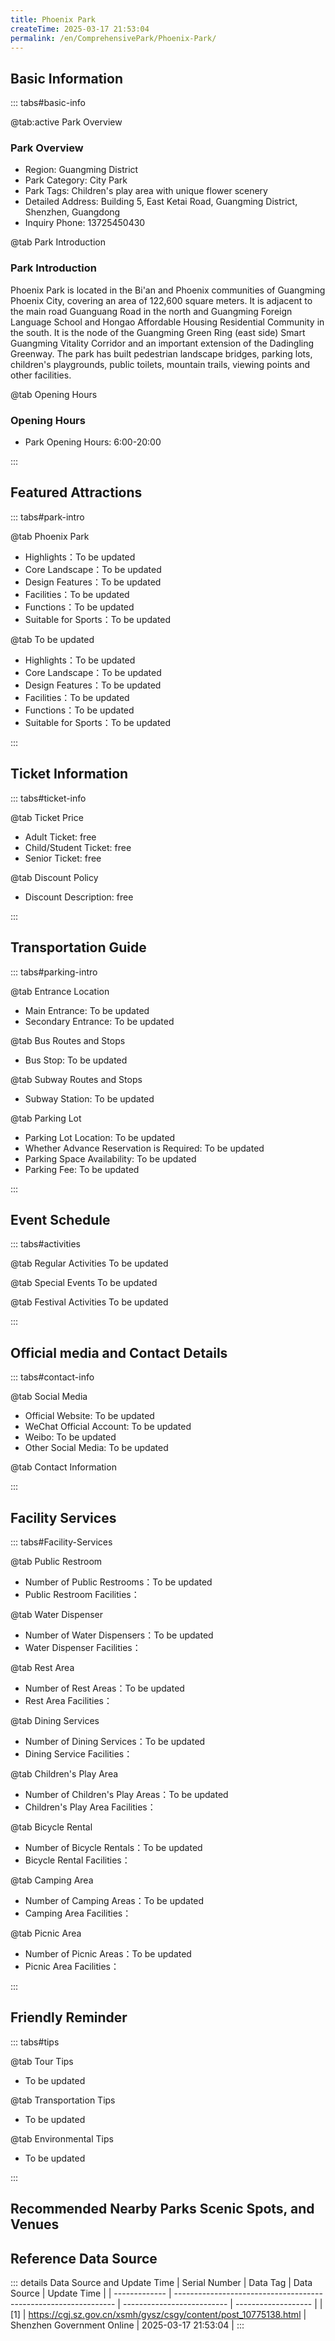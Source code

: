 ```yaml
---
title: Phoenix Park
createTime: 2025-03-17 21:53:04
permalink: /en/ComprehensivePark/Phoenix-Park/
---
```



<script setup>
import ImageSwiper from '/.vuepress/theme/components/ImageSwiper.vue'
// 轮播图数据
const swiperItems = [
    {
                link: 'https://cgj.sz.gov.cn/img/4/4005/4005914/10775138.jpg',
                title: 'Phoenix Park',
                description: '',
                author: 'Shenzhen Government Online',
                date: '2025/03/17'
                },
  {
                link: 'https://cgj.sz.gov.cn/img/4/4005/4005914/10775138.jpg',
                title: 'Phoenix Park',
                description: '',
                author: 'Shenzhen Government Online',
                date: '2025/03/17'
                }
]
// 配置项
const swiperConfig = {
  height: 500,
  showInfo: true
}
</script>
<!-- 轮播图组件 -->
<ImageSwiper :items="swiperItems" :config="swiperConfig" />



## Basic Information

::: tabs#basic-info

@tab:active Park Overview
### Park Overview
- Region: Guangming District
- Park Category: City Park
- Park Tags: Children's play area with unique flower scenery
- Detailed Address: Building 5, East Ketai Road, Guangming District, Shenzhen, Guangdong
- Inquiry Phone: 13725450430

@tab Park Introduction
### Park Introduction
 Phoenix Park is located in the Bi'an and Phoenix communities of Guangming Phoenix City, covering an area of 122,600 square meters. It is adjacent to the main road Guanguang Road in the north and Guangming Foreign Language School and Hongao Affordable Housing Residential Community in the south. It is the node of the Guangming Green Ring (east side) Smart Guangming Vitality Corridor and an important extension of the Dadingling Greenway. The park has built pedestrian landscape bridges, parking lots, children's playgrounds, public toilets, mountain trails, viewing points and other facilities.

@tab Opening Hours
### Opening Hours
- Park Opening Hours: 6:00-20:00

:::

## Featured Attractions

::: tabs#park-intro

@tab Phoenix Park
<ImageCard
image="https://cgj.sz.gov.cn/images/index20230710_1.png"
    title="Phoenix Park"
    description="(1) Pedestrian Landscape Overpass: Connecting Dadingling Greenway and Phoenix Park, the total span of the bridge is 184 meters, of which the largest single span is 48 meters, and one span crosses the sightseeing road, creating a good visual effect. The completion of the overpass has achieved a seamless connection between Xincheng Park, Greenway, and Phoenix Park. The overpass adopts a steel box girder structure, with smooth, simple, light lines, and beautiful and comfortable shape. The ceiling is a'human' shaped variable cross-section, made of polycarbonate sunlight board material, which has great modeling tension. The ceiling material is translucent, which can ensure that the sunlight is softly sprinkled on the bridge surface and has a good sunshade effect. The lighting adopts environmentally friendly and energy-saving LED lamps, with the outer side of the lower bridge bottom as a line and the internal ceiling of the overpass as a surface, forming a three-dimensional night lighting environment, highlighting the characteristics of the overpass. When the bridge handles a large height difference, a circular ramp is used to avoid setting steps, providing convenience for cycling. (2) Children's Playground: Covering an area of more than 1,200 square meters, the site uses cast-in-place colored non-slip and wear-resistant EPDM rubber with vivid and interesting rubber patterns. There are many sets of high-quality children's play facilities in the site, mainly including climbing nets, climbing walls, slides, swings and other new non-powered play facilities. (3) Phoenix Flower Sea: Planting more than 20 varieties of flowers and landscape plants, it is a four-season theme flower display landscape garden mainly for ornamental grass flowers, woody flowers, landscape plants and popular science promotion. (4) Mountaintop Observation Deck: On the basis of not destroying the original litchi forest, the site height difference is used to set up a mountain forest stone path hiking trail for people to exercise. A mountain rest platform is set up at the relatively flat part of the mountain to provide visitors with a quiet place for communication. Even in midsummer, visitors can feel the natural artistic conception of wildness in the mountains and forests under the dense forest."
    date=""
    author="Shenzhen Government Online"
/>


- Highlights：To be updated
- Core Landscape：To be updated
- Design Features：To be updated
- Facilities：To be updated
- Functions：To be updated
- Suitable for Sports：To be updated

@tab To be updated
<ImageCard
image="https://cgj.sz.gov.cn/images/index20230710_1.png"
    title="Phoenix Park"
    description="(1) Pedestrian Landscape Overpass: Connecting Dadingling Greenway and Phoenix Park, the total span of the bridge is 184 meters, of which the largest single span is 48 meters, and one span crosses the sightseeing road, creating a good visual effect. The completion of the overpass has achieved a seamless connection between Xincheng Park, Greenway, and Phoenix Park. The overpass adopts a steel box girder structure, with smooth, simple, light lines, and beautiful and comfortable shape. The ceiling is a'human' shaped variable cross-section, made of polycarbonate sunlight board material, which has great modeling tension. The ceiling material is translucent, which can ensure that the sunlight is softly sprinkled on the bridge surface and has a good sunshade effect. The lighting adopts environmentally friendly and energy-saving LED lamps, with the outer side of the lower bridge bottom as a line and the internal ceiling of the overpass as a surface, forming a three-dimensional night lighting environment, highlighting the characteristics of the overpass. When the bridge handles a large height difference, a circular ramp is used to avoid setting steps, providing convenience for cycling. (2) Children's Playground: Covering an area of more than 1,200 square meters, the site uses cast-in-place colored non-slip and wear-resistant EPDM rubber with vivid and interesting rubber patterns. There are many sets of high-quality children's play facilities in the site, mainly including climbing nets, climbing walls, slides, swings and other new non-powered play facilities. (3) Phoenix Flower Sea: Planting more than 20 varieties of flowers and landscape plants, it is a four-season theme flower display landscape garden mainly for ornamental grass flowers, woody flowers, landscape plants and popular science promotion. (4) Mountaintop Observation Deck: On the basis of not destroying the original litchi forest, the site height difference is used to set up a mountain forest stone path hiking trail for people to exercise. A mountain rest platform is set up at the relatively flat part of the mountain to provide visitors with a quiet place for communication. Even in midsummer, visitors can feel the natural artistic conception of wildness in the mountains and forests under the dense forest."
    date=""
    author="Shenzhen Government Online"
/>


- Highlights：To be updated
- Core Landscape：To be updated
- Design Features：To be updated
- Facilities：To be updated
- Functions：To be updated
- Suitable for Sports：To be updated

:::

## Ticket Information

::: tabs#ticket-info

@tab Ticket Price
- Adult Ticket: free
- Child/Student Ticket: free
- Senior Ticket: free

@tab Discount Policy
- Discount Description: free

:::

## Transportation Guide

::: tabs#parking-intro

@tab Entrance Location
- Main Entrance: To be updated
- Secondary Entrance: To be updated

@tab Bus Routes and Stops
- Bus Stop: To be updated

@tab Subway Routes and Stops
- Subway Station: To be updated

@tab Parking Lot
- Parking Lot Location: To be updated
- Whether Advance Reservation is Required: To be updated
- Parking Space Availability: To be updated
- Parking Fee: To be updated

:::

## Event Schedule

::: tabs#activities

@tab Regular Activities
To be updated

@tab Special Events
To be updated

@tab Festival Activities
To be updated

:::

## Official media and Contact Details

::: tabs#contact-info

@tab Social Media
- Official Website: To be updated
- WeChat Official Account: To be updated
- Weibo: To be updated
- Other Social Media: To be updated

@tab Contact Information

:::

## Facility Services

::: tabs#Facility-Services

@tab Public Restroom
- Number of Public Restrooms：To be updated
- Public Restroom Facilities：

@tab Water Dispenser
- Number of Water Dispensers：To be updated
- Water Dispenser Facilities：

@tab Rest Area
- Number of Rest Areas：To be updated
- Rest Area Facilities：

@tab Dining Services
- Number of Dining Services：To be updated
- Dining Service Facilities：

@tab Children's Play Area
- Number of Children's Play Areas：To be updated
- Children's Play Area Facilities：

@tab Bicycle Rental
- Number of Bicycle Rentals：To be updated
- Bicycle Rental Facilities：

@tab Camping Area
- Number of Camping Areas：To be updated
- Camping Area Facilities：

@tab Picnic Area
- Number of Picnic Areas：To be updated
- Picnic Area Facilities：

:::

## Friendly Reminder

::: tabs#tips

@tab Tour Tips
- To be updated

@tab Transportation Tips
- To be updated

@tab Environmental Tips
- To be updated

:::

## Recommended Nearby Parks Scenic Spots, and Venues

<CardGrid>
  <ImageCard
        image="https://cgj.sz.gov.cn/img/4/4005/4005915/10775141.png"
        title="Pingshan Children's Park"
        description="Pingshan District Children's Park was officially opened on May 31, 2022. It is located in the southeast of the intersection of Tongyu Road and Wong Chuk Hang Ro"
        href="/en/SpecializedPark/ChildrenPark/Pingshan-Children's-Park/"
        author="Shenzhen Government Online"
        date="2025/01/02"
      />
      <ImageCard
        image="https://cgj.sz.gov.cn/img/4/4005/4005915/10775141.png"
        title="Pingshan Children's Park"
        description="Pingshan District Children's Park was officially opened on May 31, 2022. It is located in the southeast of the intersection of Tongyu Road and Wong Chuk Hang Ro"
        href="/en/SpecializedPark/ChildrenPark/Pingshan-Children's-Park/"
        author="Shenzhen Government Online"
        date="2025/01/02"
      />
    </CardGrid>


## Reference Data Source

::: details Data Source and Update Time
| Serial Number | Data Tag                                                        | Data Source                | Update Time         |
| ------------- | --------------------------------------------------------------- | -------------------------- | ------------------- |
| [1]           | https://cgj.sz.gov.cn/xsmh/gysz/csgy/content/post_10775138.html | Shenzhen Government Online | 2025-03-17 21:53:04 |
:::

